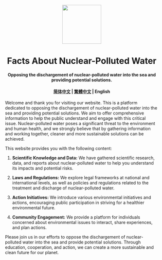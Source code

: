 <p align="center">
    <img height="128" src='https://Nuc.PJ568.eu.org/zh-Hans-CN/favicon.svg'/>
</p>
<h1 align="center">
    Facts About Nuclear-Polluted Water
</h1>
<h4 align="center">
    Opposing the dischargement of nuclear-polluted water into the sea and providing potential solutions.
</h4>
<h4 align="center">
    <a href="README.md">简体中文</a> |
    <a href="README_zh-Hant-CN.md"> 繁體中文</a> |
     English
</h4>

Welcome and thank you for visiting our website. This is a platform dedicated to opposing the dischargement of nuclear-polluted water into the sea and providing potential solutions. We aim to offer comprehensive information to help the public understand and engage with this critical issue. Nuclear-polluted water poses a significant threat to the environment and human health, and we strongly believe that by gathering information and working together, cleaner and more sustainable solutions can be achieved.

This website provides you with the following content:

1. **Scientific Knowledge and Data:** We have gathered scientific research, data, and reports about nuclear-polluted water to help you understand its impacts and potential risks.

2. **Laws and Regulations:** We explore legal frameworks at national and international levels, as well as policies and regulations related to the treatment and discharge of nuclear-polluted water.

3. **Action Initiatives:** We introduce various environmental initiatives and actions, encouraging public participation in striving for a healthier environmental future.

4. **Community Engagement:** We provide a platform for individuals concerned about environmental issues to interact, share experiences, and plan actions.

Please join us in our efforts to oppose the dischargement of nuclear-polluted water into the sea and provide potential solutions. Through education, cooperation, and action, we can create a more sustainable and clean future for our planet.
